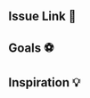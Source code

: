 ## Issue Link :link:
<!-- ⚠️ If an issue doesn't exist, remove this section. -->
<!-- Include the issue number. -->
<!-- If the pull request intend to close the issue, use `Closes` keyword before the issue number. -->
<!-- Example: `Closes #42.` -->

## Goals :soccer:
<!-- List the high-level objectives of this pull request. -->
<!-- Include any relevant context. -->

## Inspiration :bulb:
<!-- ⚠️ If you did relate the pull request to an issue, remove this section. -->
<!-- List all the resources you used. -->
<!-- Give credits to authors. If you did not get inspired by others, remove this section. -->